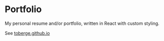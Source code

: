 # Portfolio

My personal resume and/or portfolio, written in React with custom styling.

See [toberge.github.io](https://toberge.github.io/)
